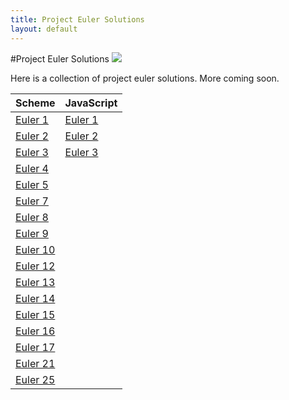 ```yaml
---
title: Project Euler Solutions
layout: default
---
```


#Project Euler Solutions
<img src="https://projecteuler.net/profile/tgallant.png"/>

Here is a collection of project euler solutions. More coming soon.


Scheme                   | JavaScript            |
-------------------------|-----------------------|
[Euler 1](scm/e1.html)   | [Euler 1](js/e1.html) |
[Euler 2](scm/e2.html)   | [Euler 2](js/e2.html) |
[Euler 3](scm/e3.html)   | [Euler 3](js/e3.html) |
[Euler 4](scm/e4.html)   |                       |
[Euler 5](scm/e5.html)   |                       |
[Euler 7](scm/e7.html)   |                       |
[Euler 8](scm/e8.html)   |                       |
[Euler 9](scm/e9.html)   |                       |
[Euler 10](scm/e10.html) |                       |
[Euler 12](scm/e12.html) |                       |
[Euler 13](scm/e13.html) |                       |
[Euler 14](scm/e14.html) |                       |
[Euler 15](scm/e15.html) |                       |
[Euler 16](scm/e16.html) |                       |
[Euler 17](scm/e17.html) |                       |
[Euler 21](scm/e21.html) |                       |
[Euler 25](scm/e25.html) |                       |

